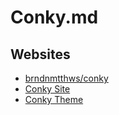 # Conky.md

## Websites

* [brndnmtthws/conky](https://github.com/brndnmtthws/conky)
* [Conky Site](https://conky.cc/)
* [Conky Theme](https://www.gnome-look.org/browse?cat=124&ord=latest)

